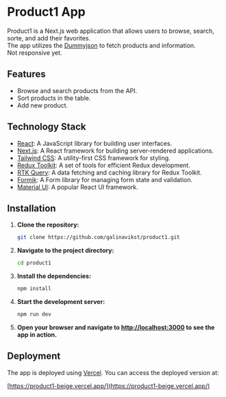 # Product1 App

Product1 is a Next.js web application that allows users to browse, search, sorte, and add their favorites.   
The app utilizes the [Dummyjson](https://dummyjson.com/) to fetch products and information.  
Not responsive yet.

## Features

- Browse and search products from the API.
- Sort products in the table.
- Add new product.

## Technology Stack

- [React](https://reactjs.org/): A JavaScript library for building user interfaces.
- [Next.js](https://nextjs.org/): A React framework for building server-rendered applications.
- [Tailwind CSS](https://tailwindcss.com/): A utility-first CSS framework for styling.
- [Redux Toolkit](https://redux-toolkit.js.org/): A set of tools for efficient Redux development.
- [RTK Query](https://redux-toolkit.js.org/rtk-query/overview): A data fetching and caching library for Redux Toolkit.
- [Formik](https://formik.org/): A Form library for managing form state and validation.
- [Material UI](https://mui.com/): A popular React UI framework.

## Installation

1. **Clone the repository:**

    ```bash
    git clone https://github.com/galinavikst/product1.git
    ```

2. **Navigate to the project directory:**

    ```bash
    cd product1
    ```

3. **Install the dependencies:**

    ```bash
    npm install
    ```

4. **Start the development server:**

    ```bash
    npm run dev
    ```

5. **Open your browser and navigate to [http://localhost:3000](http://localhost:3000) to see the app in action.**



## Deployment

The app is deployed using [Vercel](https://vercel.com/). You can access the deployed version at:

[https://product1-beige.vercel.app/](https://product1-beige.vercel.app/)
